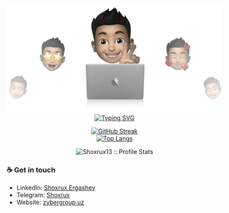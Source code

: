 <p align="center">
<img src="./cover_shoxrux13.png" alt="Shoxrux"/>
<a href="https://github.com/pattisoj"><img alt="Typing SVG" src="https://readme-typing-svg.herokuapp.com?font=IBM+Plex+Sans&size=25&duration=4500&color=BCB1F7&center=true&width=500&lines=Hi,+I'm+Shoxrux+Ergashev+👋;Backend+developer;Nice+to+meet+you!" /> </a> </p>

<div align="center">

[![GitHub Streak](https://streak-stats.demolab.com/?user=shoxrux13&theme=dark)](https://github.com/shoxrux13/)<br/>
[![Top Langs](https://github-readme-stats.vercel.app/api/top-langs/?username=shoxrux13&text_color=ffffff&text_bold=true&title_color=6ad6e1&bg_color=192d44&card_width=495px&hide=html,css)](https://github.com/shoxrux13/)</div>


<p align="center"><img src="https://github-readme-stats.vercel.app/api?username=shoxrux13&show_icons=true&theme=synthwave" alt="Shoxrux13 :: Profile Stats" /></p>

### ☕ Get in touch
- LinkedIn: <a href = "https://www.linkedin.com/in/shoxrux13/">Shoxrux Ergashev</a>
- Telegram: <a href = "https://t.me/Shoxruxx_13">Shoxrux</a>
- Website: <a href = "https://zybergroup.uz">zybergroup.uz</a>
<br>
